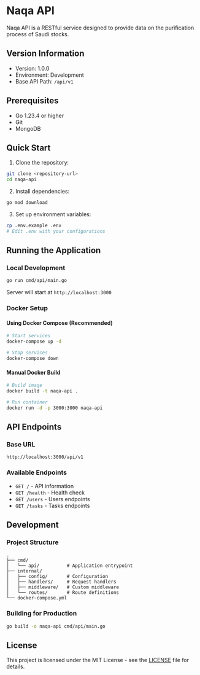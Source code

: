 # Naqa API

Naqa API is a RESTful service designed to provide data on the purification process of Saudi stocks.

## Version Information
- Version: 1.0.0
- Environment: Development
- Base API Path: `/api/v1`

## Prerequisites

- Go 1.23.4 or higher
- Git
- MongoDB

## Quick Start

1. Clone the repository:
```bash
git clone <repository-url>
cd naqa-api
```

2. Install dependencies:
```bash
go mod download
```

3. Set up environment variables:
```bash
cp .env.example .env
# Edit .env with your configurations
```

## Running the Application

### Local Development
```bash
go run cmd/api/main.go
```
Server will start at `http://localhost:3000`

### Docker Setup

#### Using Docker Compose (Recommended)
```bash
# Start services
docker-compose up -d

# Stop services
docker-compose down
```

#### Manual Docker Build
```bash
# Build image
docker build -t naqa-api .

# Run container
docker run -d -p 3000:3000 naqa-api
```

## API Endpoints

### Base URL
`http://localhost:3000/api/v1`

### Available Endpoints
- `GET /` - API information
- `GET /health` - Health check
- `GET /users` - Users endpoints
- `GET /tasks` - Tasks endpoints

## Development

### Project Structure
```
.
├── cmd/
│   └── api/          # Application entrypoint
├── internal/
│   ├── config/       # Configuration
│   ├── handlers/     # Request handlers
│   ├── middleware/   # Custom middleware
│   └── routes/       # Route definitions
└── docker-compose.yml
```

### Building for Production
```bash
go build -o naqa-api cmd/api/main.go
```

## License

This project is licensed under the MIT License - see the [LICENSE](LICENSE) file for details.
